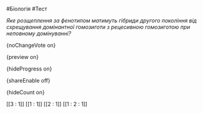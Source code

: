 #Біологія #Тест

*Яке розщеплення за фенотипом матимуть гібриди другого покоління від  схрещування домінантної гомозиготи з рецесивною гомозиготою при  неповному домінуванні?*

{noChangeVote on}

{preview on}

{hideProgress on}

{shareEnable off}

{hideCount on}

[[3 : 1]]
[[1 : 1]]
[[2 : 1]]
[[1 : 2 : 1]]
